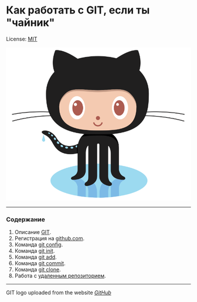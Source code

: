 # Как работать с GIT, если ты "чайник"

License: [MIT](./license.md)

![Логотип GetHub](./Images/Octocat.png)

---

### Содержание
1. Описание [GIT](./md-files/Description_of_GIT.md).
2. Регистрация на [github.com](./md-files/Registration.md).
3. Команда [git config](./md-files/config.md).
4. Команда [git init](./md-files/init.md).
5. Команда [git add](./md-files/add.md).
6. Команда [git commit](./md-files/commit.md).
7. Команда [git clone](./md-files/clone.md).
8. Работа с [удаленным репозиторием](./md-files/Remote_Repository.md).

---
GIT logo uploaded from the website [*GitHub*](https://github.com)